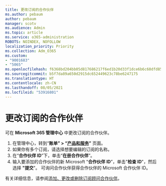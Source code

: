 ```yaml
---
title: 更改订阅的合作伙伴
ms.author: pebaum
author: pebaum
manager: scotv
ms.audience: Admin
ms.topic: article
ms.service: o365-administration
ROBOTS: NOINDEX, NOFOLLOW
localization_priority: Priority
ms.collection: Adm_O365
ms.custom:
- "9001683"
- "5065"
ms.openlocfilehash: f6368bd204bb05d817686217f6ed1b20d33f1dce6b6c60dfd85f1c962e5df65d
ms.sourcegitcommit: b5f7da89a650d2915dc652449623c78be6247175
ms.translationtype: HT
ms.contentlocale: zh-CN
ms.lasthandoff: 08/05/2021
ms.locfileid: "53916801"
---
```

# <a name="change-the-partner-for-a-subscription"></a>更改订阅的合作伙伴

可在 **Microsoft 365 管理中心** 中更改订阅的合作伙伴。

1. 在管理中心，转到“**账单” > “[产品和服务](https://go.microsoft.com/fwlink/p/?linkid=842054)”** 页面。 
2. 如果你有多个订阅，请选择想要编辑的订阅的名称。 
3. 在“**合作伙伴 ID**”下，单击“**在册合作伙伴**”。
4. 输入要添加的合作伙伴的新 Microsoft “**合作伙伴 ID**”，单击"**检查 ID**"，然后选择 **"提交**"。 可询问合作伙伴获得合作伙伴的 Microsoft 合作伙伴 ID。

有关详细信息，请参阅[添加、更改或删除订阅顾问合作伙伴](https://docs.microsoft.com/microsoft-365/admin/misc/add-partner)。 
